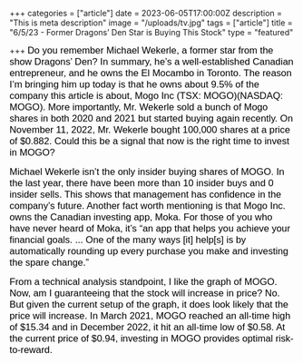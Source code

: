 +++
categories = ["article"]
date = 2023-06-05T17:00:00Z
description = "This is meta description"
image = "/uploads/tv.jpg"
tags = ["article"]
title = "6/5/23 - Former Dragons’ Den Star is Buying This Stock"
type = "featured"

+++
<span style="color:black"><span style="font-family:Arial; font-size:1.2em;">Do you remember Michael Wekerle, a former star from the show Dragons’ Den? In summary, he’s a well-established Canadian entrepreneur, and he owns the El Mocambo in Toronto. The reason I’m bringing him up today is that he owns about 9.5% of the company this article is about, Mogo Inc (TSX: MOGO)(NASDAQ: MOGO). More importantly, Mr. Wekerle sold a bunch of Mogo shares in both 2020 and 2021 but started buying again recently. On November 11, 2022, Mr. Wekerle bought 100,000 shares at a price of $0.882. Could this be a signal that now is the right time to invest in MOGO?</span></span>

<span style="color:black"><span style="font-family:Arial; font-size:1.2em;">Michael Wekerle isn’t the only insider buying shares of MOGO. In the last year, there have been more than 10 insider buys and 0 insider sells. This shows that management has confidence in the company’s future. Another fact worth mentioning is that Mogo Inc. owns the Canadian investing app, Moka. For those of you who have never heard of Moka, it’s “an app that helps you achieve your financial goals. ... One of the many ways [it] help[s] is by automatically rounding up every purchase you make and investing the spare change.”</span></span>

<span style="color:black"><span style="font-family:Arial; font-size:1.2em;">From a technical analysis standpoint, I like the graph of MOGO. Now, am I guaranteeing that the stock will increase in price? No. But given the current setup of the graph, it does look likely that the price will increase. In March 2021, MOGO reached an all-time high of $15.34 and in December 2022, it hit an all-time low of $0.58. At the current price of $0.94, investing in MOGO provides optimal risk-to-reward.</span></span>
